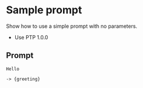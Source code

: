 # Sample prompt

Show how to use a simple prompt with no parameters.

-   Use PTP 1.0.0

## Prompt

```prompt
Hello
```

`-> {greeting}`
